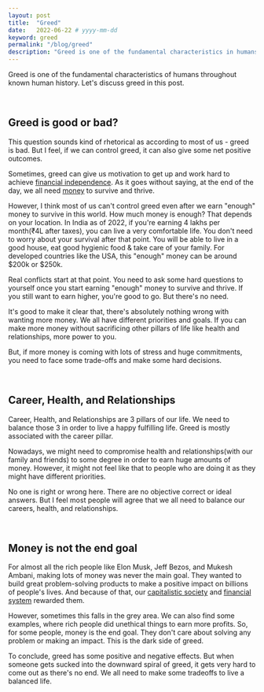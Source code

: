 ```yaml
---
layout: post
title:  "Greed"
date:   2022-06-22 # yyyy-mm-dd
keyword: greed
permalink: "/blog/greed"
description: "Greed is one of the fundamental characteristics in humans throughout known human history. Let's discuss greed in this post."
---
```


Greed is one of the fundamental characteristics of humans throughout known human history. Let's discuss greed in this post.

<br/>

## Greed is good or bad?

This question sounds kind of rhetorical as according to most of us - greed is bad. But I feel, if we can control greed, it can also give some net positive outcomes.

Sometimes, greed can give us motivation to get up and work hard to achieve <a href="https://prashantkikani.com/blog/freedom" target="_blank">financial independence</a>. As it goes without saying, at the end of the day, we all need <a href="https://prashantkikani.com/blog/money" target="_blank">money</a> to survive and thrive.

However, I think most of us can't control greed even after we earn "enough" money to survive in this world. How much money is enough? That depends on your location. In India as of 2022, if you're earning 4 lakhs per month(₹4L after taxes), you can live a very comfortable life. You don't need to worry about your survival after that point. You will be able to live in a good house, eat good hygienic food & take care of your family. For developed countries like the USA, this "enough" money can be around $200k or $250k.  

Real conflicts start at that point. You need to ask some hard questions to yourself once you start earning "enough" money to survive and thrive. If you still want to earn higher, you're good to go. But there's no need.

It's good to make it clear that, there's absolutely nothing wrong with wanting more money. We all have different priorities and goals. If you can make more money without sacrificing other pillars of life like health and relationships, more power to you.

But, if more money is coming with lots of stress and huge commitments, you need to face some trade-offs and make some hard decisions.

<br/>

## Career, Health, and Relationships

Career, Health, and Relationships are 3 pillars of our life. We need to balance those 3 in order to live a happy fulfilling life. Greed is mostly associated with the career pillar.

Nowadays, we might need to compromise health and relationships(with our family and friends) to some degree in order to earn huge amounts of money. However, it might not feel like that to people who are doing it as they might have different priorities.

No one is right or wrong here. There are no objective correct or ideal answers. But I feel most people will agree that we all need to balance our careers, health, and relationships.

<br/>

## Money is not the end goal

For almost all the rich people like Elon Musk, Jeff Bezos, and Mukesh Ambani, making lots of money was never the main goal. They wanted to build great problem-solving products to make a positive impact on billions of people's lives. And because of that, our <a href="https://prashantkikani.com/blog/capitalism" target="_blank">capitalistic society</a> and <a href="https://prashantkikani.com/blog/stock-market" target="_blank">financial system</a> rewarded them. 

However, sometimes this falls in the grey area. We can also find some examples, where rich people did unethical things to earn more profits. So, for some people, money is the end goal. They don't care about solving any problem or making an impact. This is the dark side of greed.

To conclude, greed has some positive and negative effects. But when someone gets sucked into the downward spiral of greed, it gets very hard to come out as there's no end. We all need to make some tradeoffs to live a balanced life.  




